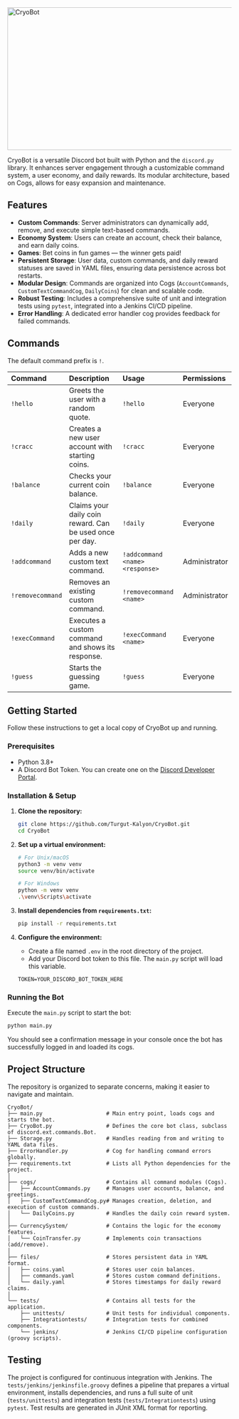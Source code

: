
<img src="https://socialify.git.ci/Turgut-Kalyon/CryoBot/image?font=JetBrains+Mono&language=1&name=1&owner=1&pattern=Transparent&theme=Dark" alt="CryoBot" width="640" height="320" />


CryoBot is a versatile Discord bot built with Python and the `discord.py` library. It enhances server engagement through a customizable command system, a user economy, and daily rewards. Its modular architecture, based on Cogs, allows for easy expansion and maintenance.

## Features

-   **Custom Commands**: Server administrators can dynamically add, remove, and execute simple text-based commands.
-   **Economy System**: Users can create an account, check their balance, and earn daily coins.
-   **Games**: Bet coins in fun games — the winner gets paid! 
-   **Persistent Storage**: User data, custom commands, and daily reward statuses are saved in YAML files, ensuring data persistence across bot restarts.
-   **Modular Design**: Commands are organized into Cogs (`AccountCommands`, `CustomTextCommandCog`, `DailyCoins`) for clean and scalable code.
-   **Robust Testing**: Includes a comprehensive suite of unit and integration tests using `pytest`, integrated into a Jenkins CI/CD pipeline.
-   **Error Handling**: A dedicated error handler cog provides feedback for failed commands.

## Commands

The default command prefix is `!`.

| Command | Description | Usage | Permissions |
| :--- | :--- | :--- | :--- |
| `!hello` | Greets the user with a random quote. | `!hello` | Everyone |
| `!cracc` | Creates a new user account with starting coins. | `!cracc` | Everyone |
| `!balance` | Checks your current coin balance. | `!balance` | Everyone |
| `!daily` | Claims your daily coin reward. Can be used once per day. | `!daily` | Everyone |
| `!addcommand` | Adds a new custom text command. | `!addcommand <name> <response>` | Administrator |
| `!removecommand`| Removes an existing custom command. | `!removecommand <name>` | Administrator |
| `!execCommand` | Executes a custom command and shows its response. | `!execCommand <name>` | Everyone |
| `!guess` | Starts the guessing game. | `!guess` | Everyone |

## Getting Started

Follow these instructions to get a local copy of CryoBot up and running.

### Prerequisites

-   Python 3.8+
-   A Discord Bot Token. You can create one on the [Discord Developer Portal](https://discord.com/developers/applications).

### Installation & Setup

1.  **Clone the repository:**
    ```sh
    git clone https://github.com/Turgut-Kalyon/CryoBot.git
    cd CryoBot
    ```

2.  **Set up a virtual environment:**
    ```sh
    # For Unix/macOS
    python3 -m venv venv
    source venv/bin/activate
    
    # For Windows
    python -m venv venv
    .\venv\Scripts\activate
    ```

3.  **Install dependencies from `requirements.txt`:**
    ```sh
    pip install -r requirements.txt
    ```

4.  **Configure the environment:**
    -   Create a file named `.env` in the root directory of the project.
    -   Add your Discord bot token to this file. The `main.py` script will load this variable.
    ```env
    TOKEN=YOUR_DISCORD_BOT_TOKEN_HERE
    ```

### Running the Bot

Execute the `main.py` script to start the bot:
```sh
python main.py
```
You should see a confirmation message in your console once the bot has successfully logged in and loaded its cogs.

## Project Structure

The repository is organized to separate concerns, making it easier to navigate and maintain.

```
CryoBot/
├── main.py                    # Main entry point, loads cogs and starts the bot.
├── CryoBot.py                 # Defines the core bot class, subclass of discord.ext.commands.Bot.
├── Storage.py                 # Handles reading from and writing to YAML data files.
├── ErrorHandler.py            # Cog for handling command errors globally.
├── requirements.txt           # Lists all Python dependencies for the project.
│
├── cogs/                      # Contains all command modules (Cogs).
│   ├── AccountCommands.py     # Manages user accounts, balance, and greetings.
│   ├── CustomTextCommandCog.py# Manages creation, deletion, and execution of custom commands.
│   └── DailyCoins.py          # Handles the daily coin reward system.
│
├── CurrencySystem/            # Contains the logic for the economy features.
│   └── CoinTransfer.py        # Implements coin transactions (add/remove).
│
├── files/                     # Stores persistent data in YAML format.
│   ├── coins.yaml             # Stores user coin balances.
│   ├── commands.yaml          # Stores custom command definitions.
│   └── daily.yaml             # Stores timestamps for daily reward claims.
│
└── tests/                     # Contains all tests for the application.
    ├── unittests/             # Unit tests for individual components.
    ├── Integrationtests/      # Integration tests for combined components.
    └── jenkins/               # Jenkins CI/CD pipeline configuration (groovy scripts).
```

## Testing

The project is configured for continuous integration with Jenkins. The `tests/jenkins/jenkinsfile.groovy` defines a pipeline that prepares a virtual environment, installs dependencies, and runs a full suite of unit (`tests/unittests`) and integration tests (`tests/Integrationtests`) using `pytest`. Test results are generated in JUnit XML format for reporting.
